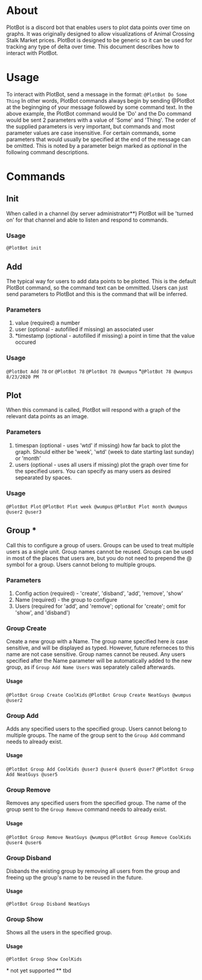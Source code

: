 # About
PlotBot is a discord bot that enables users to plot data points over time on graphs.
It was originally designed to allow visualizations of Animal Crossing Stalk Market prices. PlotBot is designed to be generic so it can be used for tracking any type of delta over time.
This document describes how to interact with PlotBot.

# Usage
To interact with PlotBot, send a message in the format: `@PlotBot Do Some Thing`
In other words, PlotBot commands always begin by sending @PlotBot at the beginnging of your message followed by some command text.
In the above example, the PlotBot command would be 'Do' and the Do command would be sent 2 parameters with a value of 'Some' and 'Thing'. 
The order of the supplied parameters is very important, but commands and most parameter values are case insensitive. For certain commands, some parameters that would usually be specified at the end of the message can be omitted. This is noted by a parameter beign marked as *optional* in the following command descriptions.
 
# Commands

## Init
When called in a channel (by server administrator\*\*) PlotBot will be 'turned on' for that channel and able to listen and respond to commands.
### Usage
`@PlotBot init`

## Add
The typical way for users to add data points to be plotted.
This is the default PlotBot command, so the command text can be ommitted. Users can just send parameters to PlotBot and this is the command that will be inferred. 
### Parameters
1. value (required) a number
2. user (optional - autofilled if missing) an associated user
3. \*timestamp (optional - autofilled if missing) a point in time that the value occured
### Usage
`@PlotBot Add 78` or `@PlotBot 78`
`@PlotBot 78 @wumpus`
\*`@PlotBot 78 @wumpus 8/23/2020 PM`

## Plot
When this command is called, PlotBot will respond with a graph of the relevant data points as an image.
### Parameters
1. timespan (optional - uses 'wtd' if missing) how far back to plot the graph. Should either be 'week', 'wtd' (week to date starting last sunday) or 'month'
2. users (optional - uses all users if missing) plot the graph over time for the specified users. You can specify as many users as desired sepearated by spaces.
### Usage
`@PlotBot Plot`
`@PlotBot Plot week @wumpus`
`@PlotBot Plot month @wumpus @user2 @user3`

## Group \*
Call this to configure a group of users. Groups can be used to treat multiple users as a single unit. Group names cannot be reused. Groups can be used in most of the places that users are, but you do not need to prepend the @ symbol for a group. Users cannot belong to multiple groups.
### Parameters
1. Config action (required) - 'create', 'disband', 'add', 'remove', 'show'
2. Name (required) - the group to configure
3. Users (required for 'add', and 'remove'; optional for 'create'; omit for 'show', and 'disband')
### Group Create
Create a new group with a Name. The group name specified here *is* case sensitive, and will be displayed as typed. However, future referneces to this name are not case sensitive. Group names cannot be reused. Any users specified after the Name parameter will be automatically added to the new group, as if `Group Add Name Users` was separately called afterwards.
#### Usage
`@PlotBot Group Create CoolKids`
`@PlotBot Group Create NeatGuys @wumpus @user2`
### Group Add
Adds any specified users to the specified group. Users cannot belong to multiple groups. The name of the group sent to the `Group Add` command needs to already exist.
#### Usage
`@PlotBot Group Add CoolKids @user3 @user4 @user6 @user7`
`@PlotBot Group Add NeatGuys @user5`
### Group Remove
Removes any specified users from the specified group. The name of the group sent to the `Group Remove` command needs to already exist.
#### Usage
`@PlotBot Group Remove NeatGuys @wumpus`
`@PlotBot Group Remove CoolKids @user4 @user6`
### Group Disband
Disbands the existing group by removing all users from the group and freeing up the group's name to be reused in the future.
#### Usage
`@PlotBot Group Disband NeatGuys`
### Group Show
Shows all the users in the specified group.
#### Usage
`@PlotBot Group Show CoolKids`


\* not yet supported
\*\* tbd